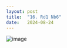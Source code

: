 ```yaml
---
layout: post
title:  "16. Rd1 Nb6"
date:   2024-08-24
---
```


![image]({{site.url}}/assets/meetup_photos/2024-08-24.jpg)
